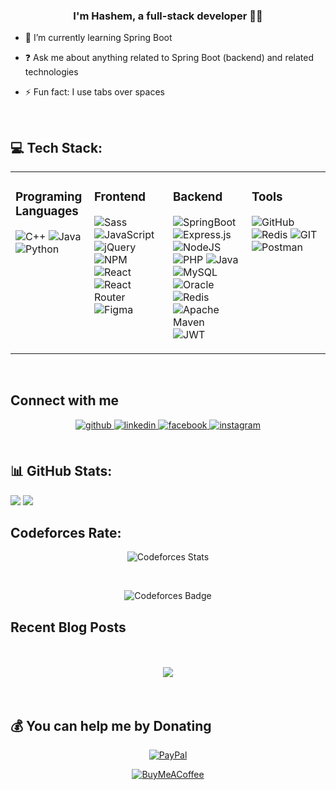 
### <div align="center">I'm Hashem, a full-stack developer 👨‍💻 </div>  
  

- 🌱 I’m currently learning Spring Boot   
  

- ❓ Ask me about anything related to Spring Boot (backend) and related technologies  
  

- ⚡ Fun fact: I use tabs over spaces  
  

<br/>  


##  💻 Tech Stack: 
<table><tr><td valign="top" width="25%">

### Programing Languages
![C++](https://img.shields.io/badge/c++-%2300599C.svg?style=for-the-badge&logo=c%2B%2B&logoColor=white) 
![Java](https://img.shields.io/badge/java-%23ED8B00.svg?style=for-the-badge&logo=java&logoColor=white)
![Python](https://img.shields.io/badge/python-3670A0?style=for-the-badge&logo=python&logoColor=ffdd54)   

</td><td valign="top" width="25%">

### Frontend  
![Sass](https://img.shields.io/badge/sass-f8a5c2?style=for-the-badge&logo=Sass&logoColor=white)
![JavaScript](https://img.shields.io/badge/javascript-%23323330.svg?style=for-the-badge&logo=javascript&logoColor=%23F7DF1E)
![jQuery](https://img.shields.io/badge/jquery-%230769AD.svg?style=for-the-badge&logo=jquery&logoColor=white) 
![NPM](https://img.shields.io/badge/NPM-%23000000.svg?style=for-the-badge&logo=npm&logoColor=white)  
![React](https://img.shields.io/badge/react-%2320232a.svg?style=for-the-badge&logo=react&logoColor=%2361DAFB)  
![React Router](https://img.shields.io/badge/React_Router-CA4245?style=for-the-badge&logo=react-router&logoColor=white) 	
![Figma](https://img.shields.io/badge/figma-%23F24E1E.svg?style=for-the-badge&logo=figma&logoColor=white)   

</td><td valign="top" width="25%">



### Backend  

![SpringBoot](https://img.shields.io/badge/SpringBoot-6DB33F?style=for-the-badge&logo=Spring&logoColor=white)
![Express.js](https://img.shields.io/badge/express.js-%23404d59.svg?style=for-the-badge&logo=express&logoColor=%2361DAFB)
![NodeJS](https://img.shields.io/badge/node.js-6DA55F?style=for-the-badge&logo=node.js&logoColor=white)
![PHP](https://img.shields.io/badge/php-%23777BB4.svg?style=for-the-badge&logo=php&logoColor=white)
![Java](https://img.shields.io/badge/java-%23ED8B00.svg?style=for-the-badge&logo=java&logoColor=white)
![MySQL](https://img.shields.io/badge/mysql-%2300f.svg?style=for-the-badge&logo=mysql&logoColor=white)
![Oracle](https://img.shields.io/badge/Oracle-FF0000?style=for-the-badge&logo=Oracle&logoColor=white)
![Redis](https://img.shields.io/badge/Redis-A41E11?style=for-the-badge&logo=Redis&logoColor=white)
![Apache Maven](https://img.shields.io/badge/Apache%20Maven-C71A36?style=for-the-badge&logo=Apache%20Maven&logoColor=white)
![JWT](https://img.shields.io/badge/JWT-black?style=for-the-badge&logo=JSON%20web%20tokens) 

</td><td valign="top" width="25%">



### Tools  
![GitHub](https://img.shields.io/badge/GitHub-%23121011.svg?style=for-the-badge&logo=github&logoColor=white)
![Redis](https://img.shields.io/badge/Redis-A41E11?style=for-the-badge&logo=Redis&logoColor=white)
![GIT](https://img.shields.io/badge/Git-fc6d26?style=for-the-badge&logo=git&logoColor=white)
![Postman](https://img.shields.io/badge/Postman-FF6C37?style=for-the-badge&logo=postman&logoColor=white)
</td></tr></table>  

<br/>  


## Connect with me  
<div align="center">
<a href="https://github.com/https://github.com/HashemGhanim" target="_blank">
<img src=https://img.shields.io/badge/github-%2324292e.svg?&style=for-the-badge&logo=github&logoColor=white alt=github style="margin-bottom: 5px;" />
</a>
<a href="https://linkedin.com/in/https://www.linkedin.com/in/hashem-zerei-b95b30244/" target="_blank">
<img src=https://img.shields.io/badge/linkedin-%231E77B5.svg?&style=for-the-badge&logo=linkedin&logoColor=white alt=linkedin style="margin-bottom: 5px;" />
</a>
<a href="https://www.facebook.com/https://www.facebook.com/hachem.zerei/" target="_blank">
<img src=https://img.shields.io/badge/facebook-%232E87FB.svg?&style=for-the-badge&logo=facebook&logoColor=white alt=facebook style="margin-bottom: 5px;" />
</a>
<a href="https://instagram.com/https://www.instagram.com/hashem.ghanim/?hl=ar" target="_blank">
<img src=https://img.shields.io/badge/instagram-%23000000.svg?&style=for-the-badge&logo=instagram&logoColor=white alt=instagram style="margin-bottom: 5px;" />
</a>  
</div>  
  

<br/>  


## 📊 GitHub Stats:  

  ![](https://github-readme-stats.vercel.app/api?username=HashemGhanim&theme=default&hide_border=true&include_all_commits=true&count_private=true)
  ![](https://github-readme-stats.vercel.app/api/top-langs/?username=HashemGhanim&theme=default&hide_border=true&include_all_commits=true&count_private=true&layout=compact)<br/>

## Codeforces Rate:

<div align="center">
  
  ![Codeforces Stats](https://codeforces-readme-stats.vercel.app/api/card?username=HashemGhanim) 
</div>

<br/>

<div align="center">
  
  ![Codeforces Badge](https://codeforces-readme-stats.vercel.app/api/badge?username=HashemGhanim)
</div>

## Recent Blog Posts  
  

<br/>  

  

<br/>  

<div align="center">
<img src="https://komarev.com/ghpvc/?username=HashemGhanim&&style=flat-square" align="center" />
</div>  
  

<br/>  

<br/>  

## 💰 You can help me by Donating
<div align="center">
  
  [![PayPal](https://img.shields.io/badge/PayPal-00457C?style=for-the-badge&logo=paypal&logoColor=white)](https://paypal.me/hashemzerei) 

  [![BuyMeACoffee](https://img.shields.io/badge/Buy%20Me%20a%20Coffee-ffdd00?style=for-the-badge&logo=buy-me-a-coffee&logoColor=black)](https://buymeacoffee.com/hashemzerei) 
  
</div>






